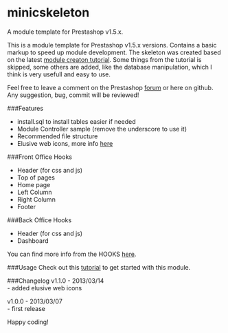 minicskeleton
=============

A module template for Prestashop v1.5.x.

This is a module template for Prestashop v1.5.x versions. Contains a basic markup to speed up module development.
The skeleton was created based on the latest [module creaton tutorial](http://doc.prestashop.com/display/PS15/Creating+a+PrestaShop+module).
Some things from the tutorial is skipped, some others are added, like the database manipulation, which I think is very usefull and easy to use.

Feel free to leave a comment on the Prestashop [forum](http://www.prestashop.com/forums/topic/230453-free-module-minicskeleton-module-template-for-developers/page__p__1132752) or here on github. Any suggestion, bug, commit will be reviewed!

###Features
- install.sql to install tables easier if needed
- Module Controller sample (remove the underscore to use it)
- Recommended file structure
- Elusive web icons, more info [here](http://aristath.github.com/elusive-iconfont/)

###Front Office Hooks
- Header (for css and js)
- Top of pages
- Home page
- Left Column
- Right Column
- Footer

###Back Office Hooks
- Header (for css and js)
- Dashboard

You can find more info from the HOOKS [here](http://doc.prestashop.com/display/PS15/Hooks+in+PrestaShop+1.5).

###Usage
Check out this [tutorial](http://module.minic.ro/how-to-create-a-prestashop-module-tutorial/) to get started with this module.

###Changelog
v1.1.0 - 2013/03/14 <br />
\- added elusive web icons

v1.0.0 - 2013/03/07 <br />
\- first release

Happy coding!
